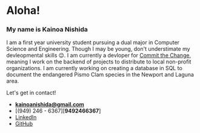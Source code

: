 <h1 align="left">Aloha!</h1>

<h3 align="left">My name is Kainoa Nishida</h3>

I am a first year university student pursuing a dual major in Computer Science and Engineering. Though I may be young, don't understimate my devleopmental skills 😉. I am currently a devloper for [Commit the Change][committhechange], meaning I work on the backend of projects to distribute to local non-profit organizations. I am currently working on creating a database in SQL to document the endangered Pismo Clam species in the Newport and Laguna area.

Let's get in contact!
- **kainoanishida@gmail.com**
- [(949) 246 - 6367][**9492466367**]
- [LinkedIn][linkedin]
- [GitHub][github]

[linkedin]: https://www.linkedin.com/in/kainoa-nishida-308b68253/
[github]: https://github.com/KainoaNishida
[committhechange]: https://github.com/ctc-uci



